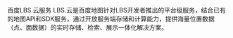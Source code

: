 百度LBS.云服务
LBS.云是百度地图针对LBS开发者推出的平台级服务，结合已有的地图API和SDK服务，通过开放服务端存储和计算能力，提供海量位置数据（点、面数据）的实时存储、检索、展示一体化解决方案。
